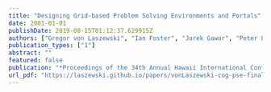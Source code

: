 ```yaml
---
title: "Designing Grid-based Problem Solving Environments and Portals"
date: 2001-01-01
publishDate: 2019-08-15T01:12:37.629915Z
authors: ["Gregor von Laszewski", "Ian Foster", "Jarek Gawor", "Peter Lane", "Nell Rehn", "Mike Russell"]
publication_types: ["1"]
abstract: ""
featured: false
publication: "*Proceedings of the 34th Annual Hawaii International Conference on System Sciences (HICSS-34)*"
url_pdf: "https://laszewski.github.io/papers/vonLaszewski-cog-pse-final.pdf"
---
```


